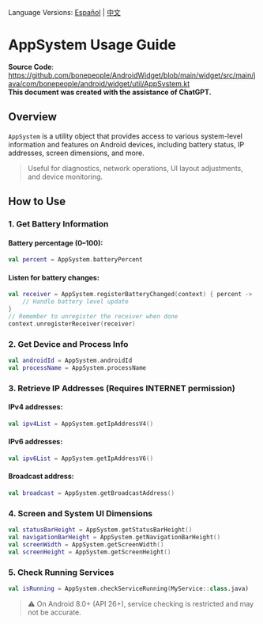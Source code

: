 Language Versions: [Español](./README.es-ES.md) | [中文](./README.zh-CN.md)

# AppSystem Usage Guide

**Source Code**: https://github.com/bonepeople/AndroidWidget/blob/main/widget/src/main/java/com/bonepeople/android/widget/util/AppSystem.kt  
**This document was created with the assistance of ChatGPT.**

## Overview

`AppSystem` is a utility object that provides access to various system-level information and features on Android devices, including battery status, IP addresses, screen dimensions, and more.

> Useful for diagnostics, network operations, UI layout adjustments, and device monitoring.

## How to Use

### 1. Get Battery Information

#### Battery percentage (0–100):

```kotlin
val percent = AppSystem.batteryPercent
```

#### Listen for battery changes:

```kotlin
val receiver = AppSystem.registerBatteryChanged(context) { percent ->
    // Handle battery level update
}
// Remember to unregister the receiver when done
context.unregisterReceiver(receiver)
```

### 2. Get Device and Process Info

```kotlin
val androidId = AppSystem.androidId
val processName = AppSystem.processName
```

### 3. Retrieve IP Addresses (Requires INTERNET permission)

#### IPv4 addresses:

```kotlin
val ipv4List = AppSystem.getIpAddressV4()
```

#### IPv6 addresses:

```kotlin
val ipv6List = AppSystem.getIpAddressV6()
```

#### Broadcast address:

```kotlin
val broadcast = AppSystem.getBroadcastAddress()
```

### 4. Screen and System UI Dimensions

```kotlin
val statusBarHeight = AppSystem.getStatusBarHeight()
val navigationBarHeight = AppSystem.getNavigationBarHeight()
val screenWidth = AppSystem.getScreenWidth()
val screenHeight = AppSystem.getScreenHeight()
```

### 5. Check Running Services

```kotlin
val isRunning = AppSystem.checkServiceRunning(MyService::class.java)
```

> ⚠ On Android 8.0+ (API 26+), service checking is restricted and may not be accurate.